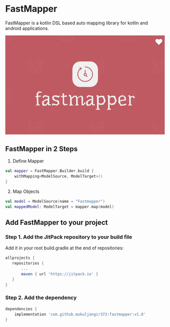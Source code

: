 # FastMapper
FastMapper is a kotlin DSL based auto mapping library for kotlin and android applications.

![alt text](https://github.com/Mukuljangir372/fastmapper/blob/master/fastmapper-logo.png)

## FastMapper in 2 Steps
1. Define Mapper
```kotlin
val mapper = FastMapper.Builder.build {
    withMapping<ModelSource, ModelTarget>()
}
```
2. Map Objects
```kotlin
val model = ModelSource(name = "Fastmapper")
val mappedModel: ModelTarget = mapper.map(model)

```


## Add FastMapper to your project
### Step 1. Add the JitPack repository to your build file
Add it in your root build.gradle at the end of repositories:

```groovy 
allprojects {
   repositories {
       ...
       maven { url 'https://jitpack.io' }
   }
}
```

### Step 2. Add the dependency
```groovy
dependencies {
    implementation 'com.github.mukuljangir372:fastmapper:v1.0'
}
```
